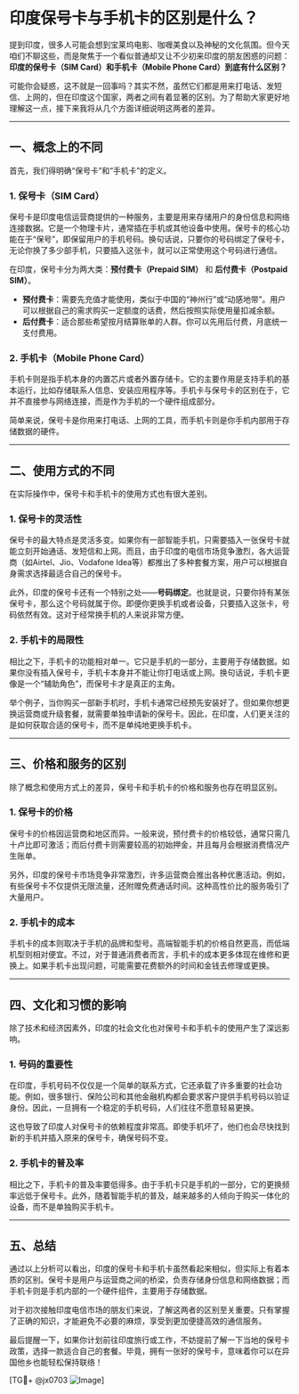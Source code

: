 # 印度保号卡与手机卡的区别是什么？

提到印度，很多人可能会想到宝莱坞电影、咖喱美食以及神秘的文化氛围。但今天咱们不聊这些，而是聚焦于一个看似普通却又让不少初来印度的朋友困惑的问题：**印度的保号卡（SIM Card）和手机卡（Mobile Phone Card）到底有什么区别？**

可能你会疑惑，这不就是一回事吗？其实不然，虽然它们都是用来打电话、发短信、上网的，但在印度这个国家，两者之间有着显著的区别。为了帮助大家更好地理解这一点，接下来我将从几个方面详细说明这两者的差异。

---

## 一、概念上的不同

首先，我们得明确“保号卡”和“手机卡”的定义。

### 1. **保号卡（SIM Card）**
保号卡是印度电信运营商提供的一种服务，主要是用来存储用户的身份信息和网络连接数据。它是一个物理卡片，通常插在手机或其他设备中使用。保号卡的核心功能在于“保号”，即保留用户的手机号码。换句话说，只要你的号码绑定了保号卡，无论你换了多少部手机，只要插入这张卡，就可以正常使用这个号码进行通信。

在印度，保号卡分为两大类：**预付费卡（Prepaid SIM）** 和 **后付费卡（Postpaid SIM）**。  
- **预付费卡**：需要先充值才能使用，类似于中国的“神州行”或“动感地带”。用户可以根据自己的需求购买一定额度的话费，然后按照实际使用量扣减余额。
- **后付费卡**：适合那些希望按月结算账单的人群。你可以先用后付费，月底统一支付费用。

### 2. **手机卡（Mobile Phone Card）**
手机卡则是指手机本身的内置芯片或者外置存储卡。它的主要作用是支持手机的基本运行，比如存储联系人信息、安装应用程序等。手机卡与保号卡的区别在于，它并不直接参与网络连接，而是作为手机的一个硬件组成部分。

简单来说，保号卡是你用来打电话、上网的工具，而手机卡则是你手机内部用于存储数据的硬件。

---

## 二、使用方式的不同

在实际操作中，保号卡和手机卡的使用方式也有很大差别。

### 1. **保号卡的灵活性**
保号卡的最大特点是灵活多变。如果你有一部智能手机，只需要插入一张保号卡就能立刻开始通话、发短信和上网。而且，由于印度的电信市场竞争激烈，各大运营商（如Airtel、Jio、Vodafone Idea等）都推出了多种套餐方案，用户可以根据自身需求选择最适合自己的保号卡。

此外，印度的保号卡还有一个特别之处——**号码绑定**。也就是说，只要你持有某张保号卡，那么这个号码就属于你。即便你更换手机或者设备，只要插入这张卡，号码依然有效。这对于经常换手机的人来说非常方便。

### 2. **手机卡的局限性**
相比之下，手机卡的功能相对单一。它只是手机的一部分，主要用于存储数据。如果你没有插入保号卡，手机卡本身并不能让你打电话或上网。换句话说，手机卡更像是一个“辅助角色”，而保号卡才是真正的主角。

举个例子，当你购买一部新手机时，手机卡通常已经预先安装好了。但如果你想更换运营商或升级套餐，就需要单独申请新的保号卡。因此，在印度，人们更关注的是如何获取合适的保号卡，而不是单纯地更换手机卡。

---

## 三、价格和服务的区别

除了概念和使用方式上的差异，保号卡和手机卡的价格和服务也存在明显区别。

### 1. **保号卡的价格**
保号卡的价格因运营商和地区而异。一般来说，预付费卡的价格较低，通常只需几十卢比即可激活；而后付费卡则需要较高的初始押金，并且每月会根据消费情况产生账单。

另外，印度的保号卡市场竞争非常激烈，许多运营商会推出各种优惠活动。例如，有些保号卡不仅提供无限流量，还附赠免费通话时间。这种高性价比的服务吸引了大量用户。

### 2. **手机卡的成本**
手机卡的成本则取决于手机的品牌和型号。高端智能手机的价格自然更高，而低端机型则相对便宜。不过，对于普通消费者而言，手机卡的成本更多体现在维修和更换上。如果手机卡出现问题，可能需要花费额外的时间和金钱去修理或更换。

---

## 四、文化和习惯的影响

除了技术和经济因素外，印度的社会文化也对保号卡和手机卡的使用产生了深远影响。

### 1. **号码的重要性**
在印度，手机号码不仅仅是一个简单的联系方式，它还承载了许多重要的社会功能。例如，很多银行、保险公司和其他金融机构都会要求客户提供手机号码以验证身份。因此，一旦拥有一个稳定的手机号码，人们往往不愿意轻易更换。

这也导致了印度人对保号卡的依赖程度非常高。即使手机坏了，他们也会尽快找到新的手机并插入原来的保号卡，确保号码不变。

### 2. **手机卡的普及率**
相比之下，手机卡的普及率要低得多。由于手机卡只是手机的一部分，它的更换频率远低于保号卡。此外，随着智能手机的普及，越来越多的人倾向于购买一体化的设备，而不是单独购买手机卡。

---

## 五、总结

通过以上分析可以看出，印度的保号卡和手机卡虽然看起来相似，但实际上有着本质的区别。保号卡是用户与运营商之间的桥梁，负责存储身份信息和网络数据；而手机卡则是手机内部的一个硬件组件，主要用于存储数据。

对于初次接触印度电信市场的朋友们来说，了解这两者的区别至关重要。只有掌握了正确的知识，才能避免不必要的麻烦，享受到更加便捷高效的通信服务。

最后提醒一下，如果你计划前往印度旅行或工作，不妨提前了解一下当地的保号卡政策，选择一款适合自己的套餐。毕竟，拥有一张好的保号卡，意味着你可以在异国他乡也能轻松保持联络！

[TG💪+ @jx0703 ![Image](https://github.com/user-attachments/assets/dbca1d08-cadb-493c-b0ec-ad6f7a83f270)]
